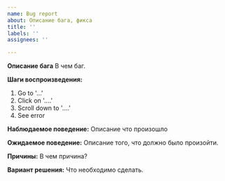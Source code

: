 ```yaml
---
name: Bug report
about: Описание бага, фикса
title: ''
labels: ''
assignees: ''

---
```


**Описание бага**
В чем баг.

**Шаги воспроизведения:**
1. Go to '...'
2. Click on '....'
3. Scroll down to '....'
4. See error

**Наблюдаемое поведение:**
Описание что произошло

**Ожидаемое поведение:**
Описание того, что должно было произойти.

**Причины:**
В чем причина?

**Вариант решения:**
Что необходимо сделать.
